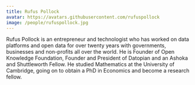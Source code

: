 ```yaml
---
title: Rufus Pollock
avatar: https://avatars.githubusercontent.com/rufuspollock
image: /people/rufuspollock.jpg
---
```


Rufus Pollock is an entrepreneur and technologist who has worked on data platforms and open data for over twenty years with governments, businesses and non-profits all over the world. He is Founder of Open Knowledge Foundation, Founder and President of Datopian and an Ashoka and Shuttleworth Fellow. He studied Mathematics at the University of Cambridge, going on to obtain a PhD in Economics and become a research fellow.
